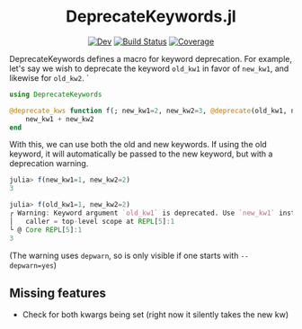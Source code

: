 <div align="center">

# DeprecateKeywords.jl

[![Dev](https://img.shields.io/badge/docs-dev-blue.svg)](https://astroautomata.com/DeprecateKeywords.jl/dev/)
[![Build Status](https://github.com/MilesCranmer/DeprecateKeywords.jl/actions/workflows/CI.yml/badge.svg?branch=master)](https://github.com/MilesCranmer/DeprecateKeywords.jl/actions/workflows/CI.yml?query=branch%3Amaster)
[![Coverage](https://coveralls.io/repos/github/MilesCranmer/DeprecateKeywords.jl/badge.svg?branch=master)](https://coveralls.io/github/MilesCranmer/DeprecateKeywords.jl?branch=master)

</div>
  
DeprecateKeywords defines a macro for keyword deprecation. For example,
let's say we wish to deprecate the keyword `old_kw1` in favor of `new_kw1`, and
likewise for `old_kw2`.
`

```julia
using DeprecateKeywords

@deprecate_kws function f(; new_kw1=2, new_kw2=3, @deprecate(old_kw1, new_kw1), @deprecate(old_kw2, new_kw2))
    new_kw1 + new_kw2
end
```

With this, we can use both the old and new keywords.
If using the old keyword, it will automatically be passed to the new keyword, but with a deprecation warning.

```julia
julia> f(new_kw1=1, new_kw2=2)
3

julia> f(old_kw1=1, new_kw2=2)
┌ Warning: Keyword argument `old_kw1` is deprecated. Use `new_kw1` instead.
│   caller = top-level scope at REPL[5]:1
└ @ Core REPL[5]:1
3
```

(The warning uses `depwarn`, so is only visible if one starts with `--depwarn=yes`)


## Missing features

- Check for both kwargs being set (right now it silently takes the new kw)
